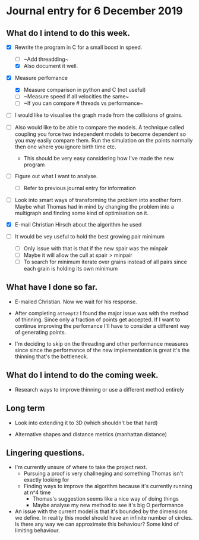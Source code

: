# Journal entry for 6 December 2019
## What do I intend to do this week.
- [x] Rewrite the program in C for a small boost in speed.
  - [ ] ~Add threadding~
  - [x] Also document it well.

- [x] Measure perfomance
  - [x] Measure comparison in python and C (not useful)
  - [ ] ~Measure speed if all velocities the same~
  - [ ] ~If you can compare # threads vs performance~

- [ ] I would like to visualise the graph made from the collisions of grains.

- [ ] Also would like to be able to compare the models. A technique called coupling
  you force two independent models to become dependent so you may easily compare them.
  Run the simulation on the points normally then one where you ignore birth time etc.
  * This should be very easy considering how I've made the new program

- [ ] Figure out what I want to analyse.
  - [ ] Refer to previous journal entry for information

- [ ] Look into smart ways of transforming the problem into another form.
Maybe what Thomas had in mind by changing the problem into a multigraph and
finding some kind of optimisation on it.

- [x] E-mail Christian Hirsch about the algorithm he used

- [ ] It would be vey useful to hold the best growing pair minimum
  - [ ] Only issue with that is that if the new spair was the minpair
  - [ ] Maybe it will allow the cull at spair > minpair
  - [ ] To search for minimum iterate over grains instead of all pairs
  since each grain is holding its own minimum

## What have I done so far.
* E-mailed Christian. Now we wait for his response.

* After completing `attempt2` I found the major issue was with the
method of thinning. Since only a fraction of points get accepted. If I want to
continue improving the perfomance I'll have to consider a different way of
generating points.

* I'm deciding to skip on the threading and other performance measures since
since the performance of the new implementation is great it's the
thinning that's the bottleneck.

## What do I intend to do the coming week.
* Research ways to improve thinning or use a different method entirely

## Long term
* Look into extending it to 3D (which shouldn't be that hard)

* Alternative shapes and distance metrics (manhattan distance)

##  Lingering questions.
* I'm currently unsure of where to take the project next.
  * Pursuing a proof is very challneging and something Thomas isn't exactly looking for
  * Finding ways to improve the algorithm because it's currently running at n^4 time
    * Thomas's suggestion seems like a nice way of doing things
    * Maybe analyse my new method to see it's big O performance
* An issue with the current model is that it's bounded by the dimensions we define.
  In reality this model should have an infinite number of circles. Is there any way
  we can approximate this behaviour? Some kind of limiting behaviour.
